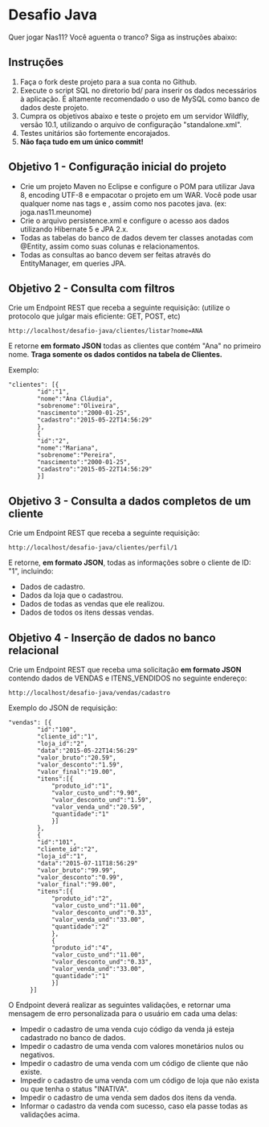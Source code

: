 # Desafio Java

Quer jogar Nas11? Você aguenta o tranco? Siga as instruções abaixo:

## Instruções

1. Faça o fork deste projeto para a sua conta no Github.
1. Execute o script SQL no diretorio bd/ para inserir os dados necessários à aplicação. É altamente recomendado o uso de MySQL como banco de dados deste projeto.
1. Cumpra os objetivos abaixo e teste o projeto em um servidor Wildfly, versão 10.1, utilizando o arquivo de configuração "standalone.xml".
1. Testes unitários são fortemente encorajados.
1. **Não faça tudo em um único commit!**

## Objetivo 1 - Configuração inicial do projeto

* Crie um projeto Maven no Eclipse e configure o POM para utilizar Java 8, encoding UTF-8 e empacotar o projeto em um WAR. Você pode usar qualquer nome nas tags <groupId> e <artifactId>, assim como nos pacotes java. (ex: joga.nas11.meunome)
* Crie o arquivo persistence.xml e configure o acesso aos dados utilizando Hibernate 5 e JPA 2.x. 
* Todas as tabelas do banco de dados devem ter classes anotadas com @Entity, assim como suas colunas e relacionamentos.
* Todas as consultas ao banco devem ser feitas através do EntityManager, em queries JPA.

## Objetivo 2 - Consulta com filtros

Crie um Endpoint REST que receba a seguinte requisição: (utilize o protocolo que julgar mais eficiente: GET, POST, etc)

```
http://localhost/desafio-java/clientes/listar?nome=ANA
```

E retorne **em formato JSON** todas as clientes que contém "Ana" no primeiro nome. **Traga somente os dados contidos na tabela de Clientes.** 

Exemplo:

```
"clientes": [{
        "id":"1",
        "nome":"Ana Cláudia",
        "sobrenome":"Oliveira",
        "nascimento":"2000-01-25",
        "cadastro":"2015-05-22T14:56:29"
        },
        {
        "id":"2",
        "nome":"Mariana",
        "sobrenome":"Pereira",
        "nascimento":"2000-01-25",
        "cadastro":"2015-05-22T14:56:29"
        }]
```

## Objetivo 3 - Consulta a dados completos de um cliente

Crie um Endpoint REST que receba a seguinte requisição:

```
http://localhost/desafio-java/clientes/perfil/1
```

E retorne, **em formato JSON**, todas as informações sobre o cliente de ID: "1", incluindo:

* Dados de cadastro.
* Dados da loja que o cadastrou.
* Dados de todas as vendas que ele realizou.
* Dados de todos os itens dessas vendas.

## Objetivo 4 - Inserção de dados no banco relacional

Crie um Endpoint REST que receba uma solicitação **em formato JSON** contendo dados de VENDAS e ITENS_VENDIDOS no seguinte endereço:

```
http://localhost/desafio-java/vendas/cadastro
```

Exemplo do JSON de requisição:

```
"vendas": [{
        "id":"100",
        "cliente_id":"1",
        "loja_id":"2",
        "data":"2015-05-22T14:56:29"
        "valor_bruto":"20.59",
        "valor_desconto":"1.59",
        "valor_final":"19.00",
        "itens":[{
            "produto_id":"1",
            "valor_custo_und":"9.90",
            "valor_desconto_und":"1.59",
            "valor_venda_und":"20.59",
            "quantidade":"1"
            }]
        },
        {
        "id":"101",
        "cliente_id":"2",
        "loja_id":"1",
        "data":"2015-07-11T18:56:29"
        "valor_bruto":"99.99",
        "valor_desconto":"0.99",
        "valor_final":"99.00",
        "itens":[{
            "produto_id":"2",
            "valor_custo_und":"11.00",
            "valor_desconto_und":"0.33",
            "valor_venda_und":"33.00",
            "quantidade":"2"
            },
            {
            "produto_id":"4",
            "valor_custo_und":"11.00",
            "valor_desconto_und":"0.33",
            "valor_venda_und":"33.00",
            "quantidade":"1"
            }]
      }]
```

O Endpoint deverá realizar as seguintes validações, e retornar uma mensagem de erro personalizada para o usuário em cada uma delas:

* Impedir o cadastro de uma venda cujo código da venda já esteja cadastrado no banco de dados.
* Impedir o cadastro de uma venda com valores monetários nulos ou negativos.
* Impedir o cadastro de uma venda com um código de cliente que não existe.
* Impedir o cadastro de uma venda com um código de loja que não exista ou que tenha o status "INATIVA".
* Impedir o cadastro de uma venda sem dados dos itens da venda.
* Informar o cadastro da venda com sucesso, caso ela passe todas as validações acima.
